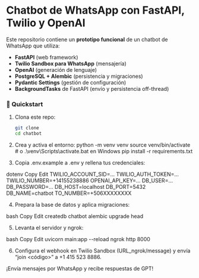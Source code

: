 # Chatbot de WhatsApp con FastAPI, Twilio y OpenAI

Este repositorio contiene un **prototipo funcional** de un chatbot de WhatsApp que utiliza:
- **FastAPI** (web framework)
- **Twilio Sandbox para WhatsApp** (mensajería)
- **OpenAI** (generación de lenguaje)
- **PostgreSQL + Alembic** (persistencia y migraciones)
- **Pydantic Settings** (gestión de configuración)
- **BackgroundTasks** de FastAPI (envío y persistencia off-thread)

### 🚀 Quickstart

1. Clona este repo:
   ```bash
   git clone 
   cd chatbot

2. Crea y activa el entorno: 
python -m venv venv
source venv/bin/activate    # o .\venv\Scripts\activate.bat en Windows
pip install -r requirements.txt

3. Copia .env.example a .env y rellena tus credenciales:

dotenv
Copy
Edit
TWILIO_ACCOUNT_SID=...
TWILIO_AUTH_TOKEN=...
TWILIO_NUMBER=+14155238886
OPENAI_API_KEY=...
DB_USER=...
DB_PASSWORD=...
DB_HOST=localhost
DB_PORT=5432
DB_NAME=chatbot
TO_NUMBER=+506XXXXXXXX

4. Prepara la base de datos y aplica migraciones:

bash
Copy
Edit
createdb chatbot
alembic upgrade head

5. Levanta el servidor y ngrok:

bash
Copy
Edit
uvicorn main:app --reload
ngrok http 8000

6. Configura el webhook en Twilio Sandbox (URL_ngrok/message) y envía “join <código>” a +1 415 523 8886.

¡Envía mensajes por WhatsApp y recibe respuestas de GPT!






